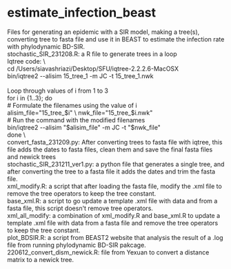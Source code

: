 # estimate_infection_beast
Files for generating an epidemic with a SIR model, making a tree(s), converting tree to fasta file and use it in BEAST to estimate the infection rate with phylodynamic BD-SIR. \
stochastic_SIR_231208.R: a R file to generate trees in a loop \
Iqtree code: \ \
cd /Users/siavashriazi/Desktop/SFU/iqtree-2.2.2.6-MacOSX \
bin/iqtree2 --alisim 15_tree_1 -m JC -t 15_tree_1.nwk \
\
Loop through values of i from 1 to 3 \
for i in {1..3}; do \
    # Formulate the filenames using the value of i \
    alisim_file="15_tree_$i" \
    nwk_file="15_tree_$i.nwk" \
    # Run the command with the modified filenames \
    bin/iqtree2 --alisim "$alisim_file" -m JC -t "$nwk_file" \
done \ 
\
convert_fasta_231209.py: After converting trees to fasta file with iqtree, this file adds the dates to fasta files, clean them and save the final fasta files and newick trees \
stochastic_SIR_231211_ver1.py: a python file that generates a single tree, and after converting the tree to a fasta file it adds the dates and trim the fasta file. \
xml_modify.R: a script that after loading the fasta file, modify the .xml file to remove the tree operators to keep the tree constant. \
base_xml.R: a script to go update a template .xml file with data and from a fasta file, this script doesn't remove tree operators. \
xml_all_modify: a combination of xml_modify.R and base_xml.R to update a template .xml file with data from a fasta file and remove the tree operators to keep the tree constant. \
plot_BDSIR.R: a script from BEAST2 website that analysis the result of a .log file from running phylodynamic BD-SIR pakcage. \
220612_convert_dism_newick.R: file from Yexuan to convert a distance matrix to a newick tree. 
